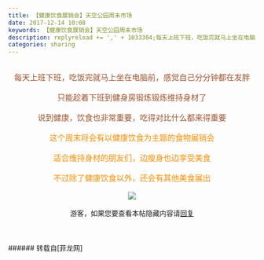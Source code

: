 ```yaml
---
title: 【健康饮食展销会】天空公园周末市场
date: 2017-12-14 10:08
keywords: 【健康饮食展销会】天空公园周末市场
description: replyreload += ',' + 1033304;每天上班下班，吃饭完就马上坐在电脑前，感觉自己分分钟都在发胖只能趁着下班到健身房锻炼锻炼维持身材了说到健康，饮食也非常重要，吃得对比什么都来得重要这个周末将会有以健康饮食为主题的食物展销会适合维持身材的朋友们，边瘦身也边享受美食不过除了健康饮食以外，还会有其他美食展出游客，如果您要查看本帖隐藏内容请回复
categories: sharing
---
```

<td class="t_f" id="postmessage_1033304">

<script type="ddcf868b5d3f6c06c3324cd7-text/javascript">replyreload += ',' + 1033304;</script><div align="center"><img alt="" border="0" class="zoom" data-cf-modified-ddcf868b5d3f6c06c3324cd7-="" file="http://www.fashionwaltz.com/wp-content/uploads/2016/07/2.gif" id="aimg_GYxny" lazyloadthumb="1" onclick="" onmouseover="" src="http://www.fashionwaltz.com/wp-content/uploads/2016/07/2.gif"/></div><br/>
<div align="center"><font size="3"><font color="#a0522d">每天上班下班，吃饭完就马上坐在电脑前，感觉自己分分钟都在发胖</font></font></div><br/>
<div align="center"><font size="3"><font color="#a0522d">只能趁着下班到健身房锻炼锻炼维持身材了</font></font></div><br/>
<div align="center"><font size="3"><font color="#a0522d">说到健康，饮食也非常重要，吃得对比什么都来得重要</font></font></div><br/>
<div align="center"><font size="3"><font color="#ff8c00"><img alt="" border="0" class="zoom" data-cf-modified-ddcf868b5d3f6c06c3324cd7-="" file="static/image/hrline/1.gif" id="aimg_lwuze" lazyloadthumb="1" onclick="" onmouseover="" src="http://www.flw.ph/static/image/hrline/1.gif"/><br/>
这个周末将会有以健康饮食为主题的食物展销会</font></font></div><br/>
<div align="center"><font size="3"><font color="#ff8c00">适合维持身材的朋友们，边瘦身也边享受美食</font></font></div><br/>
<div align="center"><font size="3"><font color="#ff8c00">不过除了健康饮食以外，还会有其他美食展出</font></font></div><br/>
<div align="center">

<img aid="706187" data-cf-modified-ddcf868b5d3f6c06c3324cd7-="" file="data/attachment/forum/201712/14/095614leipfpmps6eoi3jb.jpg.thumb.jpg" id="aimg_706187" inpost="1" onclick="" onmouseover="" src="http://www.flw.ph/data/attachment/forum/201712/14/095614leipfpmps6eoi3jb.jpg" style="cursor:pointer" zoomfile="data/attachment/forum/201712/14/095614leipfpmps6eoi3jb.jpg"/>


</div><br/>
<div align="center"><div class="locked">游客，如果您要查看本帖隐藏内容请<a data-cf-modified-ddcf868b5d3f6c06c3324cd7-="" href="forum.php?mod=post&amp;action=reply&amp;fid=47&amp;tid=299640" onclick="if (!window.__cfRLUnblockHandlers) return false; showWindow('reply', this.href)">回复</a></div></div><br/>
<br/>
<br/>
</td>
###### 转载自[菲龙网]
